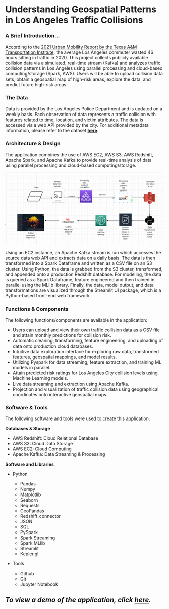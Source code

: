 # **Understanding Geospatial Patterns in Los Angeles Traffic Collisions**


### **A Brief Introduction...**
According to the [2021 Urban Mobility Report by the Texas A&M Transportation Institute](https://static.tti.tamu.edu/tti.tamu.edu/documents/mobility-report-2021.pdf), the average Los Angeles commuter wasted 46 hours sitting in traffic in 2020. This project collects publicly available collision data via a simulated, real-time stream (Kafka) and analyzes traffic collision patterns in Los Angeles using parallel processing and cloud-based computing/storage (Spark, AWS). Users will be able to upload collision data sets, obtain a geospatial map of high-risk areas, explore the data, and predict future high-risk areas.


### **The Data**
Data is provided by the Los Angeles Police Department and is updated on a weekly basis. Each observation of data represents a traffic collision with features related to time, location, and victim attributes. The data is accessed via a web API provided by the city. For additional metadata information, please refer to the dataset [**here**](https://data.lacity.org/Public-Safety/Traffic-Collision-Data-from-2010-to-Present/d5tf-ez2w).


### **Architecture & Design**
The application combines the use of AWS EC2, AWS S3, AWS Redshift, Apache Spark, and Apache Kafka to provide real-time analysis of data using parallel processing and cloud-based computing/storage.

![flowchart](Flowchart.PNG)

Using an EC2 instance, an Apache Kafka stream is run which accesses the source data web API and extracts data on a daily basis. The data is then transformed into a Spark Dataframe and written as a CSV file on an S3 cluster. Using Python, the data is grabbed from the S3 cluster, transformed, and appended onto a production Redshift database. For modeling, the data is queried as a Spark Dataframe, feature engineered and then trained in parallel using the MLlib library. Finally, the data, model output, and data transformations are visualized through the Streamlit UI package, which is a Python-based front-end web framework.


### **Functions & Components**
The following functions/components are available in the application:
- Users can upload and view their own traffic collision data as a CSV file and attain monthly predictions for collision risk.
- Automatic cleaning, transforming, feature engineering, and uploading of data onto production cloud databases.
- Intuitive data exploration interface for exploring raw data, transformed features, geospatial mappings, and model results.
- Utilizing Pyspark for data streaming, feature extraction, and training ML models in parallel.
- Attain predicted risk ratings for Los Angeles City collision levels using Machine Learning models.
- Live data streaming and extraction using Apache Kafka.
- Projection and visualization of traffic collision data using geographical coordinates onto interactive geospatial maps.


### **Software & Tools**
The following software and tools were used to create this application:

**Databases & Storage**
- AWS Redshift: Cloud Relational Database
- AWS S3: Cloud Data Storage
- AWS EC2: Cloud Computing
- Apache Kafka: Data Streaming & Processing

**Software and Libraries**
- Python
    - Pandas
    - Numpy
    - Matplotlib
    - Seaborn
    - Requests
    - GeoPandas
    - Redshift_connector
    - JSON
    - SQL
    - PySpark
    - Spark Streaming
    - Spark MLlib
    - Streamlit
    - Kepler.gl

- Tools
    - Github
    - Git
    - Jupyter Notebook


## ***To view a demo of the application, click [here](https://drive.google.com/file/d/1hB8RYxFXCXPB5-pG7UXwCKUV-_z8JEYn/view?usp=sharing).***